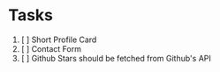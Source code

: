 # Tasks

1. [ ] Short Profile Card
2. [ ] Contact Form
3. [ ] Github Stars should be fetched from Github's API
